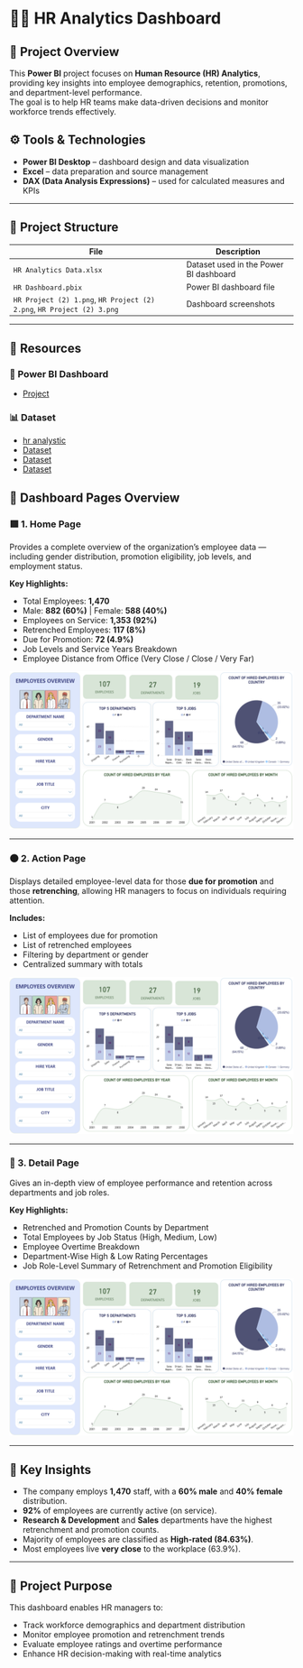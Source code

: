 # 🧍‍♀️ HR Analytics Dashboard 

## 📘 Project Overview
This **Power BI** project focuses on **Human Resource (HR) Analytics**, providing key insights into employee demographics, retention, promotions, and department-level performance.  
The goal is to help HR teams make data-driven decisions and monitor workforce trends effectively.


## ⚙️ Tools & Technologies
- **Power BI Desktop** – dashboard design and data visualization  
- **Excel** – data preparation and source management  
- **DAX (Data Analysis Expressions)** – used for calculated measures and KPIs  

---

## 🧱 Project Structure

| File | Description |
|------|--------------|
| `HR Analytics Data.xlsx` | Dataset used in the Power BI dashboard |
| `HR Dashboard.pbix` | Power BI dashboard file |
| `HR Project (2) 1.png`, `HR Project (2) 2.png`, `HR Project (2) 3.png` | Dashboard screenshots |

---

## 🔗 Resources

### 📁 Power BI Dashboard
- <a href=https://github.com/EsmerMemmedli/HR-Analytics-Dashboard-2/blob/main/HR%20Project%20(2).pbix>Project</a>

### 📊 Dataset
- <a href=https://github.com/EsmerMemmedli/HR-Analytics-Dashboard-2/blob/main/HR%20Analytics%20Data.xlsx>hr analystic</a>
- <a href=https://github.com/EsmerMemmedli/Elektronika-Satis-Analizi/blob/main/Elekronika%20satis%20.xlsx>Dataset</a>
- <a href=https://github.com/EsmerMemmedli/Elektronika-Satis-Analizi/blob/main/Elekronika%20satis%20.xlsx>Dataset</a>
- <a href=https://github.com/EsmerMemmedli/Elektronika-Satis-Analizi/blob/main/Elekronika%20satis%20.xlsx>Dataset</a>

## 🧭 Dashboard Pages Overview

### 🟥 1. Home Page
Provides a complete overview of the organization’s employee data — including gender distribution, promotion eligibility, job levels, and employment status.

**Key Highlights:**
- Total Employees: **1,470**  
- Male: **882 (60%)** | Female: **588 (40%)**  
- Employees on Service: **1,353 (92%)**  
- Retrenched Employees: **117 (8%)**  
- Due for Promotion: **72 (4.9%)**  
- Job Levels and Service Years Breakdown  
- Employee Distance from Office (Very Close / Close / Very Far)

![Image Alt Text](https://github.com/EsmerMemmedli/HR-Analytics-Dashboard-1/blob/main/HR%20project%201.png)

---

### ⚫ 2. Action Page
Displays detailed employee-level data for those **due for promotion** and those **retrenching**, allowing HR managers to focus on individuals requiring attention.

**Includes:**
- List of employees due for promotion  
- List of retrenched employees  
- Filtering by department or gender  
- Centralized summary with totals  

![Image Alt Text](https://github.com/EsmerMemmedli/HR-Analytics-Dashboard-1/blob/main/HR%20project%201.png)

---

### 🔴 3. Detail Page
Gives an in-depth view of employee performance and retention across departments and job roles.

**Key Highlights:**
- Retrenched and Promotion Counts by Department  
- Total Employees by Job Status (High, Medium, Low)  
- Employee Overtime Breakdown  
- Department-Wise High & Low Rating Percentages  
- Job Role-Level Summary of Retrenchment and Promotion Eligibility  

![Image Alt Text](https://github.com/EsmerMemmedli/HR-Analytics-Dashboard-1/blob/main/HR%20project%201.png)

---

## 🎯 Key Insights
- The company employs **1,470** staff, with a **60% male** and **40% female** distribution.  
- **92%** of employees are currently active (on service).  
- **Research & Development** and **Sales** departments have the highest retrenchment and promotion counts.  
- Majority of employees are classified as **High-rated (84.63%)**.  
- Most employees live **very close** to the workplace (63.9%).  

---

## 🧠 Project Purpose
This dashboard enables HR managers to:
- Track workforce demographics and department distribution  
- Monitor employee promotion and retrenchment trends  
- Evaluate employee ratings and overtime performance  
- Enhance HR decision-making with real-time analytics  




